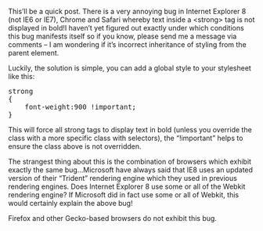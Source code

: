 <p>This&#8217;ll be a quick post. There is a very annoying bug in Internet Explorer 8 (not IE6 or IE7), Chrome and Safari whereby text inside a &lt;strong&gt; tag is not displayed in bold!I haven&#8217;t yet figured out exactly under which conditions this bug manifests itself so if you know, please send me a message via comments &#8211; I am wondering if it&#8217;s incorrect inheritance of styling from the parent element.</p>
<p>Luckily, the solution is simple, you can add a global style to your stylesheet like this:</p>
<p>

<pre>
strong 
{
    font-weight:900 !important;
}
</pre>

<p>This will force all strong tags to display text in bold (unless you override the class with a more specific class with selectors), the &#8220;!important&#8221; helps to ensure the class above is not overridden.</p>
<p>The strangest thing about this is the combination of browsers which exhibit exactly the same bug&#8230;Microsoft have always said that IE8 uses an updated version of their &#8220;Trident&#8221; rendering engine which they used in previous rendering engines. Does Internet Explorer 8 use some or all of the Webkit rendering engine? If Microsoft did in fact use some or all of Webkit, this would certainly explain the above bug!</p>
<p>Firefox and other Gecko-based browsers do not exhibit this bug.</p>